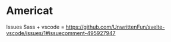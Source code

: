 # Americat

Issues
Sass + vscode = https://github.com/UnwrittenFun/svelte-vscode/issues/1#issuecomment-495927947
